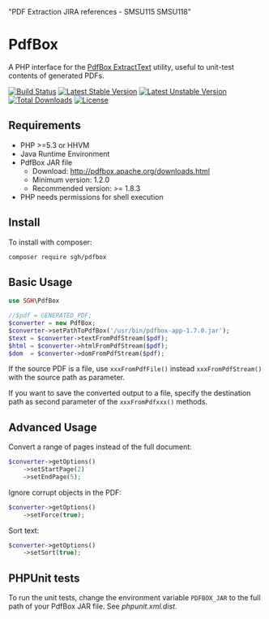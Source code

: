 "PDF Extraction JIRA references - SMSU115 SMSU118"

# PdfBox

A PHP interface for the [PdfBox ExtractText](http://pdfbox.apache.org/commandline/#extractText) utility, useful to unit-test contents of generated PDFs.

[![Build Status](https://travis-ci.org/schmengler/PdfBox.svg?branch=master)](https://travis-ci.org/schmengler/PdfBox) [![Latest Stable Version](https://poser.pugx.org/sgh/pdfbox/version)](https://packagist.org/packages/sgh/pdfbox) [![Latest Unstable Version](https://poser.pugx.org/sgh/pdfbox/v/unstable)](//packagist.org/packages/sgh/pdfbox) [![Total Downloads](https://poser.pugx.org/sgh/pdfbox/downloads)](https://packagist.org/packages/sgh/pdfbox) [![License](https://poser.pugx.org/sgh/pdfbox/license)](https://packagist.org/packages/sgh/pdfbox)
## Requirements
- PHP >=5.3 or HHVM
- Java Runtime Environment
- PdfBox JAR file
  - Download: http://pdfbox.apache.org/downloads.html
  - Minimum version: 1.2.0
  - Recommended version: >= 1.8.3
- PHP needs permissions for shell execution

## Install
To install with composer:

```sh
composer require sgh/pdfbox
```

## Basic Usage
```php
use SGH\PdfBox

//$pdf = GENERATED_PDF;
$converter = new PdfBox;
$converter->setPathToPdfBox('/usr/bin/pdfbox-app-1.7.0.jar');
$text = $converter->textFromPdfStream($pdf);
$html = $converter->htmlFromPdfStream($pdf);
$dom  = $converter->domFromPdfStream($pdf);
```

If the source PDF is a file, use `xxxFromPdfFile()` instead `xxxFromPdfStream()` with the source path as parameter.

If you want to save the converted output to a file, specify the destination path as second parameter of the `xxxFromPdfxxx()` methods.

## Advanced Usage

Convert a range of pages instead of the full document:
```php
$converter->getOptions()
    ->setStartPage(2)
	->setEndPage(5);
```

Ignore corrupt objects in the PDF:
```php
$converter->getOptions()
    ->setForce(true);
```

Sort text:
```php
$converter->getOptions()
    ->setSort(true);
```

## PHPUnit tests
To run the unit tests, change the environment variable `PDFBOX_JAR` to the full path of your PdfBox JAR file. See *phpunit.xml.dist*.
